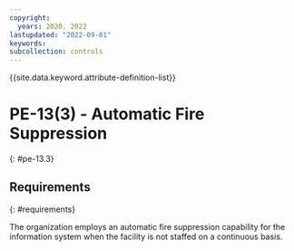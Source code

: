 ```yaml
---
copyright:
  years: 2020, 2022
lastupdated: "2022-09-01"
keywords: 
subcollection: controls
---
```



{{site.data.keyword.attribute-definition-list}}


# PE-13(3) - Automatic Fire Suppression
{: #pe-13.3}

## Requirements
{: #requirements}

The organization employs an automatic fire suppression capability for the information system when the facility is not staffed on a continuous basis.
